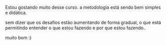
Estou gostando muito desse curso.
a metodologia está sendo bem simples e didática.

sem dizer que os desafios estão aumentando de forma gradual, o que está permitindo entender o que estou fazendo e por que estou fazendo..

muito bom :)